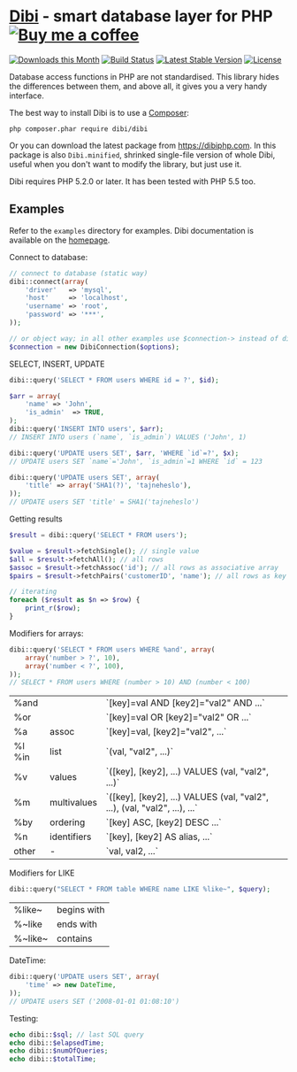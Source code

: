 [Dibi](https://dibiphp.com) - smart database layer for PHP  [![Buy me a coffee](https://files.nette.org/images/coffee1s.png)](https://www.paypal.com/cgi-bin/webscr?cmd=_s-xclick&hosted_button_id=9XXL5ZJHAYQUN)
=========================================================

[![Downloads this Month](https://img.shields.io/packagist/dm/dibi/dibi.svg)](https://packagist.org/packages/dibi/dibi)
[![Build Status](https://travis-ci.org/dg/dibi.svg?branch=master)](https://travis-ci.org/dg/dibi)
[![Latest Stable Version](https://poser.pugx.org/dibi/dibi/v/stable)](https://github.com/dg/dibi/releases)
[![License](https://img.shields.io/badge/license-New%20BSD-blue.svg)](https://github.com/dg/dibi/blob/master/license.md)

Database access functions in PHP are not standardised. This library
hides the differences between them, and above all, it gives you a very handy interface.

The best way to install Dibi is to use a [Composer](https://getcomposer.org/download):

    php composer.phar require dibi/dibi

Or you can download the latest package from https://dibiphp.com. In this
package is also `Dibi.minified`, shrinked single-file version of whole Dibi,
useful when you don't want to modify the library, but just use it.

Dibi requires PHP 5.2.0 or later. It has been tested with PHP 5.5 too.


Examples
--------

Refer to the `examples` directory for examples. Dibi documentation is
available on the [homepage](https://dibiphp.com).

Connect to database:

```php
// connect to database (static way)
dibi::connect(array(
    'driver'   => 'mysql',
    'host'     => 'localhost',
    'username' => 'root',
    'password' => '***',
));

// or object way; in all other examples use $connection-> instead of dibi::
$connection = new DibiConnection($options);
```

SELECT, INSERT, UPDATE

```php
dibi::query('SELECT * FROM users WHERE id = ?', $id);

$arr = array(
    'name' => 'John',
    'is_admin'  => TRUE,
);
dibi::query('INSERT INTO users', $arr);
// INSERT INTO users (`name`, `is_admin`) VALUES ('John', 1)

dibi::query('UPDATE users SET', $arr, 'WHERE `id`=?', $x);
// UPDATE users SET `name`='John', `is_admin`=1 WHERE `id` = 123

dibi::query('UPDATE users SET', array(
	'title' => array('SHA1(?)', 'tajneheslo'),
));
// UPDATE users SET 'title' = SHA1('tajneheslo')
```

Getting results

```php
$result = dibi::query('SELECT * FROM users');

$value = $result->fetchSingle(); // single value
$all = $result->fetchAll(); // all rows
$assoc = $result->fetchAssoc('id'); // all rows as associative array
$pairs = $result->fetchPairs('customerID', 'name'); // all rows as key => value pairs

// iterating
foreach ($result as $n => $row) {
    print_r($row);
}
```

Modifiers for arrays:

```php
dibi::query('SELECT * FROM users WHERE %and', array(
	array('number > ?', 10),
	array('number < ?', 100),
));
// SELECT * FROM users WHERE (number > 10) AND (number < 100)
```

<table>
<tr><td> %and </td><td>  </td><td> `[key]=val AND [key2]="val2" AND ...` </td></tr>
<tr><td> %or </td><td>  </td><td> `[key]=val OR [key2]="val2" OR ...` </td></tr>
<tr><td> %a </td><td> assoc </td><td> `[key]=val, [key2]="val2", ...` </td></tr>
<tr><td> %l %in </td><td> list </td><td> `(val, "val2", ...)` </td></tr>
<tr><td> %v </td><td> values </td><td> `([key], [key2], ...) VALUES (val, "val2", ...)` </td></tr>
<tr><td> %m </td><td> multivalues </td><td> `([key], [key2], ...) VALUES (val, "val2", ...), (val, "val2", ...), ...` </td></tr>
<tr><td> %by </td><td> ordering </td><td> `[key] ASC, [key2] DESC ...` </td></tr>
<tr><td> %n </td><td> identifiers </td><td> `[key], [key2] AS alias, ...` </td></tr>
<tr><td> other  </td><td> - </td><td> `val, val2, ...` </td></tr>
</table>


Modifiers for LIKE

```php
dibi::query("SELECT * FROM table WHERE name LIKE %like~", $query);
```

<table>
<tr><td> %like~	</td><td> begins with </td></tr>
<tr><td> %~like	</td><td> ends with </td></tr>
<tr><td> %~like~ </td><td> contains </td></tr>
</table>

DateTime:

```php
dibi::query('UPDATE users SET', array(
    'time' => new DateTime,
));
// UPDATE users SET ('2008-01-01 01:08:10')
```

Testing:

```php
echo dibi::$sql; // last SQL query
echo dibi::$elapsedTime;
echo dibi::$numOfQueries;
echo dibi::$totalTime;
```
